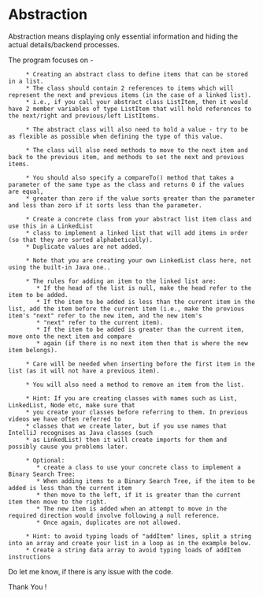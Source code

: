 # Abstraction 

Abstraction means displaying only essential information and hiding the actual details/backend processes.

The program focuses on -

         * Creating an abstract class to define items that can be stored in a list.
         * The class should contain 2 references to items which will represent the next and previous items (in the case of a linked list).
         * i.e., if you call your abstract class ListItem, then it would have 2 member variables of type ListItem that will hold references to the next/right and previous/left ListItems.
         
         * The abstract class will also need to hold a value - try to be as flexible as possible when defining the type of this value.
         
         * The class will also need methods to move to the next item and back to the previous item, and methods to set the next and previous items.
         
         * You should also specify a compareTo() method that takes a parameter of the same type as the class and returns 0 if the values are equal,
         * greater than zero if the value sorts greater than the parameter and less than zero if it sorts less than the parameter.
         
         * Create a concrete class from your abstract list item class and use this in a LinkedList
         * class to implement a linked list that will add items in order (so that they are sorted alphabetically).
         * Duplicate values are not added.
         
         * Note that you are creating your own LinkedList class here, not using the built-in Java one..
         
         * The rules for adding an item to the linked list are:
            * If the head of the list is null, make the head refer to the item to be added.
            * If the item to be added is less than the current item in the list, add the item before the current item (i.e., make the previous item's "next" refer to the new item, and the new item's
            * "next" refer to the current item).
            * If the item to be added is greater than the current item, move onto the next item and compare
            * again (if there is no next item then that is where the new item belongs).
         
         * Care will be needed when inserting before the first item in the list (as it will not have a previous item).
         
         * You will also need a method to remove an item from the list.
         
         * Hint: If you are creating classes with names such as List, LinkedList, Node etc, make sure that
         * you create your classes before referring to them. In previous videos we have often referred to
         * classes that we create later, but if you use names that IntelliJ recognises as Java classes (such
         * as LinkedList) then it will create imports for them and possibly cause you problems later.
         
         * Optional:
            * create a class to use your concrete class to implement a Binary Search Tree:
            * When adding items to a Binary Search Tree, if the item to be added is less than the current item
            * then move to the left, if it is greater than the current item then move to the right.
            * The new item is added when an attempt to move in the required direction would involve following a null reference.
            * Once again, duplicates are not allowed.
         
         * Hint: to avoid typing loads of "addItem" lines, split a string into an array and create your list in a loop as in the example below.
         * Create a string data array to avoid typing loads of addItem instructions
  
  
  Do let me know, if there is any issue with the code.
  
  Thank You !
